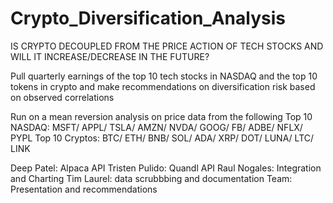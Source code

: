 # Crypto_Diversification_Analysis
IS CRYPTO DECOUPLED FROM THE PRICE ACTION OF TECH STOCKS AND WILL IT INCREASE/DECREASE IN THE FUTURE?

Pull quarterly earnings of the top 10 tech stocks in NASDAQ and the top 10 tokens in crypto 
and make recommendations on diversification risk based on observed correlations

Run on a mean reversion analysis on price data from the following
Top 10 NASDAQ: MSFT/ APPL/ TSLA/ AMZN/ NVDA/ GOOG/ FB/ ADBE/ NFLX/ PYPL
Top 10 Cryptos: BTC/ ETH/ BNB/ SOL/ ADA/ XRP/ DOT/ LUNA/ LTC/ LINK

Deep Patel: Alpaca API
Tristen Pulido: Quandl API
Raul Nogales: Integration and Charting
Tim Laurel: data scrubbbing and documentation
Team: Presentation and recommendations
